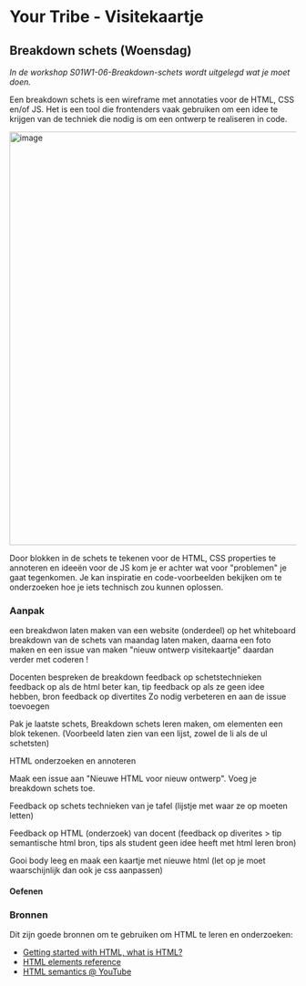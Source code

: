 # Your Tribe - Visitekaartje

## Breakdown schets (Woensdag)

_In de workshop S01W1-06-Breakdown-schets wordt uitgelegd wat je moet doen._


Een breakdown schets is een wireframe met annotaties voor de HTML, CSS en/of JS. 
Het is een tool die frontenders vaak gebruiken om een idee te krijgen van de techniek die nodig is om een ontwerp te realiseren in code. 

<img width="726" alt="image" src="https://github.com/user-attachments/assets/0c22c346-5d03-4f0d-9072-cdd288868bdb">

Door blokken in de schets te tekenen voor de HTML, CSS properties te annoteren en ideeën voor de JS kom je er achter wat voor "problemen" je gaat tegenkomen. Je kan inspiratie en code-voorbeelden bekijken om te onderzoeken hoe je iets technisch zou kunnen oplossen. 

### Aanpak

een breakdwon laten maken van een website (onderdeel) op het whiteboard
breakdown van de schets van maandag laten maken, daarna een foto  maken en een issue van maken "nieuw ontwerp visitekaartje" 
daardan verder met coderen !

Docenten bespreken de breakdown
feedback op schetstechnieken
feedback op als de html beter kan, tip
feedback op als ze geen idee hebben, bron
feedback op divertites
Zo nodig verbeteren en aan de issue toevoegen

Pak je laatste schets, Breakdown schets leren maken, om elementen een blok tekenen.
(Voorbeeld laten zien van een lijst, zowel de li als de ul schetsten)

HTML onderzoeken en annoteren

Maak een issue aan "Nieuwe HTML voor nieuw ontwerp". Voeg je breakdown schets toe.

Feedback op schets technieken van je tafel (lijstje met waar ze op moeten letten)

Feedback op HTML (onderzoek) van docent (feedback op diverites > tip semantische html bron, tips als student geen idee heeft met html leren bron)

Gooi body leeg en maak een kaartje met nieuwe html
(let op je moet waarschijnlijk dan ook je css aanpassen)


#### Oefenen


### Bronnen

Dit zijn goede bronnen om te gebruiken om HTML te leren en onderzoeken: 

- [Getting started with HTML, what is HTML?](https://developer.mozilla.org/en-US/docs/Learn/Getting_started_with_the_web/HTML_basics)
- [HTML elements reference](https://developer.mozilla.org/en-US/docs/Web/HTML/Element)
- [HTML semantics @ YouTube](https://www.youtube.com/watch?v=bOUhq46fd5g)





